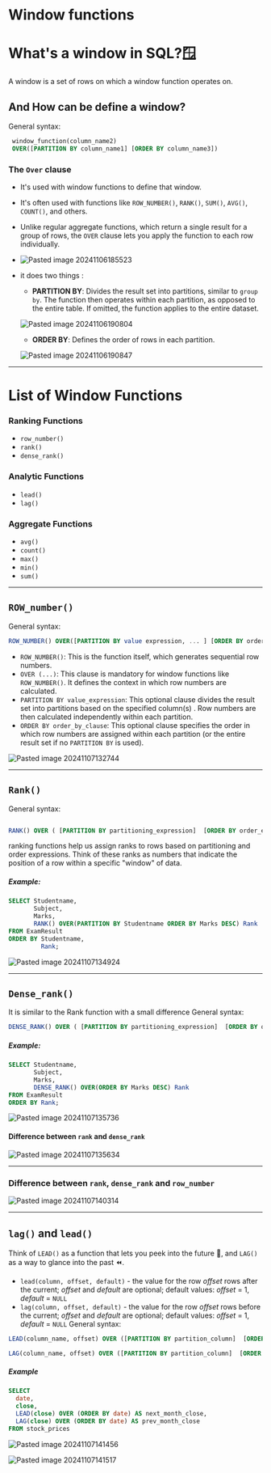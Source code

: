 # Window functions
# What's a window in SQL?🪟
A window is a set of rows on which a window function operates on.
## And How can be define a window?
General syntax:
```sql
 window_function(column_name2)
 OVER([PARTITION BY column_name1] [ORDER BY column_name3])
```
### The `Over` clause
- It's used with window functions to define that window.
- It's often used with functions like `ROW_NUMBER()`, `RANK()`, `SUM()`, `AVG()`, `COUNT()`, and others. 
- Unlike regular aggregate functions, which return a single result for a group of rows, the `OVER` clause lets you apply the function to each row individually.

- ![Pasted image 20241106185523](https://github.com/user-attachments/assets/8dc9db11-863c-41a7-950a-1e3624540340)

- it does two things : 
    - **PARTITION BY**: Divides the result set into partitions, similar to `group by`. The function then operates within each partition, as opposed to the entire table. If omitted, the function applies to the entire dataset.
 
  ![Pasted image 20241106190804](https://github.com/user-attachments/assets/715217ec-4361-4c26-b4a1-ed1fa6dd3f94)

    - **ORDER BY**: Defines the order of rows in each partition.
  
  ![Pasted image 20241106190847](https://github.com/user-attachments/assets/f6ad791c-6b48-4e81-b1e7-f0d753377059)

__________
# List of Window Functions
### Ranking Functions

- `row_number()`
- `rank()`
- `dense_rank()`
### Analytic Functions

- `lead()`
- `lag()`
### Aggregate Functions
- `avg()`
- `count()`
- `max()`
- `min()`
- `sum()`
_________

## `ROW_number()`
General syntax:
```sql
ROW_NUMBER() OVER([PARTITION BY value expression, ... ] [ORDER BY order_by_clause])
```
- `ROW_NUMBER()`: This is the function itself, which generates sequential row numbers.
- `OVER (...)`: This clause is mandatory for window functions like `ROW_NUMBER()`. It defines the context in which row numbers are calculated.
- `PARTITION BY value_expression`: This optional clause divides the result set into partitions based on the specified column(s) . Row numbers are then calculated independently within each partition.
- `ORDER BY order_by_clause`: This optional clause specifies the order in which row numbers are assigned within each partition (or the entire result set if no `PARTITION BY` is used).
  
![Pasted image 20241107132744](https://github.com/user-attachments/assets/fde616c1-f98e-4606-9bca-3a1782decf97)

__________


## `Rank()`
General syntax:
```sql

RANK() OVER ( [PARTITION BY partitioning_expression]  [ORDER BY order_expression]) 
```
ranking functions help us assign ranks to rows based on partitioning and order expressions. Think of these ranks as numbers that indicate the position of a row within a specific "window" of data.

##### Example:
```sql
SELECT Studentname,
       Subject,
       Marks,
       RANK() OVER(PARTITION BY Studentname ORDER BY Marks DESC) Rank
FROM ExamResult
ORDER BY Studentname,
         Rank;
```
![Pasted image 20241107134924](https://github.com/user-attachments/assets/786a9990-51f5-4b14-a3c1-b317b9c54da0)


____________

## `Dense_rank()`
It is similar to the Rank function with a small difference
General syntax:
```sql
DENSE_RANK() OVER ( [PARTITION BY partitioning_expression]  [ORDER BY order_expression]) 
```

##### Example:
```sql
SELECT Studentname,
       Subject,
       Marks,
       DENSE_RANK() OVER(ORDER BY Marks DESC) Rank
FROM ExamResult
ORDER BY Rank;
```

![Pasted image 20241107135736](https://github.com/user-attachments/assets/eb5097a2-8970-4b33-8103-935fe5b18150)


#### Difference between `rank` and `dense_rank`

![Pasted image 20241107135634](https://github.com/user-attachments/assets/ba47f589-d0aa-496d-a585-e876b6303f04)

______________

### Difference between `rank`, `dense_rank` and `row_number`

![Pasted image 20241107140314](https://github.com/user-attachments/assets/b9d6d3d4-fbae-48eb-91c2-0ab229076d37)


_____________


## `lag()` and `lead()`
Think of `LEAD()` as a function that lets you peek into the future 🔮, and `LAG()` as a way to glance into the past ⏪.
- `lead(column, offset, default)` - the value for the row _offset_ rows after the current; _offset_ and _default_ are optional; default values: _offset_ = 1, _default_ = `NULL`
- `lag(column, offset, default)` - the value for the row _offset_ rows before the current; _offset_ and _default_ are optional; default values: _offset_ = 1, _default_ = `NULL`
General syntax:
```sql
LEAD(column_name, offset) OVER ([PARTITION BY partition_column]  [ORDER BY order_column])

LAG(column_name, offset) OVER ([PARTITION BY partition_column]  [ORDER BY order_column])
```

##### Example
```sql
SELECT
  date,
  close,
  LEAD(close) OVER (ORDER BY date) AS next_month_close,
  LAG(close) OVER (ORDER BY date) AS prev_month_close
FROM stock_prices
```

![Pasted image 20241107141456](https://github.com/user-attachments/assets/2b8de78c-fe9e-4ff2-b294-6b39a7ee2910)


![Pasted image 20241107141517](https://github.com/user-attachments/assets/774d6570-95ef-406d-81a3-d14dab70e325)












































































